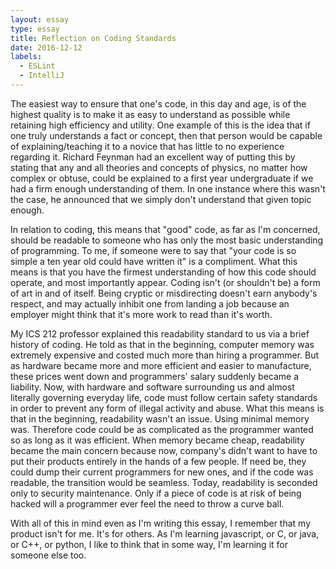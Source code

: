 ```yaml
---
layout: essay
type: essay
title: Reflection on Coding Standards
date: 2016-12-12
labels:
  - ESLint
  - IntelliJ
---
```



The easiest way to ensure that one's code, in this day and age, is of the highest quality is to make it as easy to understand as possible while retaining high efficiency and utility. One example of this is the idea that if one truly understands a fact or concept, then that person would be capable of explaining/teaching it to a novice that has little to no experience regarding it. Richard Feynman had an excellent way of putting this by stating that any and all theories and concepts of physics, no matter how complex or obtuse, could be explained to a first year undergraduate if we had a firm enough understanding of them. In one instance where this wasn't the case, he announced that we simply don't understand that given topic enough.

In relation to coding, this means that "good" code, as far as I'm concerned, should be readable to someone who has only the most basic understanding of programming. To me, if someone were to say that "your code is so simple a ten year old could have written it" is a compliment. What this means is that you have the firmest understanding of how this code should operate, and most importantly appear. Coding isn't (or shouldn't be) a form of art in and of itself. Being cryptic or misdirecting doesn't earn anybody's respect, and may actually inhibit one from landing a job because an employer might think that it's more work to read than it's worth. 

My ICS 212 professor explained this readability standard to us via a brief history of coding. He told as that in the beginning, computer memory was extremely expensive and costed much more than hiring a programmer. But as hardware became more and more efficient and easier to manufacture, these prices went down and programmers' salary suddenly became a liability. Now, with hardware and software surrounding us and almost literally governing everyday life, code must follow certain safety standards in order to prevent any form of illegal activity and abuse. What this means is that in the beginning, readability wasn't an issue. Using minimal memory was. Therefore code could be as complicated as the programmer wanted so as long as it was efficient. When memory became cheap, readability became the main concern because now, company's didn't want to have to put their products entirely in the hands of a few people. If need be, they could dump their current programmers for new ones, and if the code was readable, the transition would be seamless. Today, readability is seconded only to security maintenance. Only if a piece of code is at risk of being hacked will a programmer ever feel the need to throw a curve ball.

With all of this in mind even as I'm writing this essay, I remember that my product isn't for me. It's for others. As I'm learning javascript, or C, or java, or C++, or python, I like to think that in some way, I'm learning it for someone else too.

